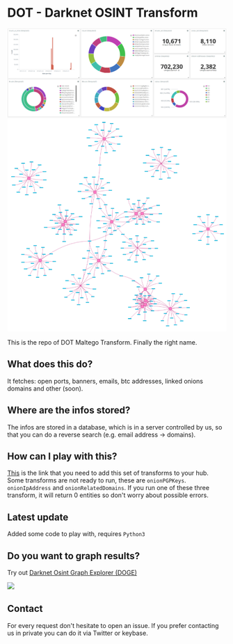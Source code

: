 # DOT - Darknet OSINT Transform

![dashboard](dashboard.png)
![network](screenshot.png)

This is the repo of DOT Maltego Transform.
Finally the right name.

## What does this do?

It fetches: open ports, banners, emails, btc addresses, linked onions domains and other (soon).

## Where are the infos stored?

The infos are stored in a database, which is in a server controlled by us, so that you can do a reverse search (e.g. email address -> domains).

## How can I play with this?

[This](https://cetas.paterva.com/TDS/runner/showseed/fpoldiklLZnPm7) is the link that you need to add this set of transforms to your hub. Some transforms are not ready to run, these are `onionPGPKeys`. `onionIpAddress` and `onionRelatedDomains`. If you run one of these three transform, it will return 0 entities so don't worry about possible errors.

## Latest update
Added some code to play with, requires `Python3`

## Do you want to graph results?
Try out [Darknet Osint Graph Explorer (DOGE)](https://github.com/pielco11/DOGE)

![](https://github.com/pielco11/DOGE/blob/master/images/screenshot_31.png)

## Contact

For every request don't hesitate to open an issue. If you prefer contacting us in private you can do it via Twitter or keybase.
